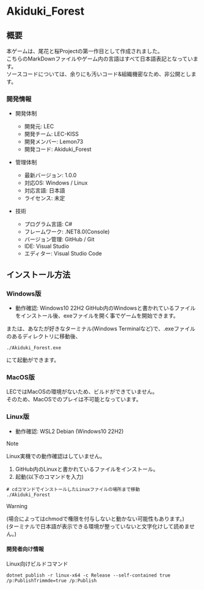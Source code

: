 # Akiduki_Forest

## 概要
本ゲームは、尾花と桜Projectの第一作目として作成されました。<br />
こちらのMarkDownファイルやゲーム内の言語はすべて日本語表記となっています。<br />
ソースコードについては、余りにも汚いコード&組織機密なため、非公開とします。<br />

### 開発情報
- 開発体制
  - 開発元: LEC
  - 開発チーム: LEC-KISS
  - 開発メンバー: Lemon73
  - 開発コード: Akiduki_Forest

- 管理体制
  - 最新バージョン: 1.0.0
  - 対応OS: Windows / Linux
  - 対応言語: 日本語
  - ライセンス: 未定

- 技術
  - プログラム言語: C#
  - フレームワーク: .NET8.0(Console)
  - バージョン管理: GitHub / Git
  - IDE: Visual Studio
  - エディター: Visual Studio Code

## インストール方法
### Windows版
- 動作確認: Windows10 22H2
GitHub内のWindowsと書かれているファイルをインストール後、exeファイルを開く事でゲームを開始できます。<br />

または、あなたが好きなターミナル(Windows Terminalなど)で、.exeファイルのあるディレクトリに移動後、
```shell
./Akiduki_Forest.exe
```
にて起動ができます。

### MacOS版
LECではMacOSの環境がないため、ビルドができていません。<br />
そのため、MacOSでのプレイは不可能となっています。<br />

### Linux版
- 動作確認: WSL2 Debian (Windows10 22H2)
> [!NOTE]
> Linux実機での動作確認はしていません。

1. GitHub内のLinuxと書かれているファイルをインストール。
1. 起動(以下のコマンドを入力)
```shell
# cdコマンドでインストールしたLinuxファイルの場所まで移動
./Akiduki_Forest
```
> [!WARNING]
> (場合によってはchmodで権限を付与しないと動かない可能性もあります。)<br />
> (ターミナルで日本語が表示できる環境が整っていないと文字化けして読めません。)<br />

#### 開発者向け情報
Linux向けビルドコマンド
```shell
dotnet publish -r linux-x64 -c Release --self-contained true /p:PublishTrimmde=true /p:Publish
```
